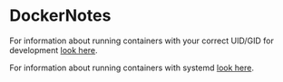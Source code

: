 # DockerNotes

For information about running containers with your correct UID/GID for development [look here](./correct_user_for_dev/).

For information about running containers with systemd [look here](./running_systemd/).

